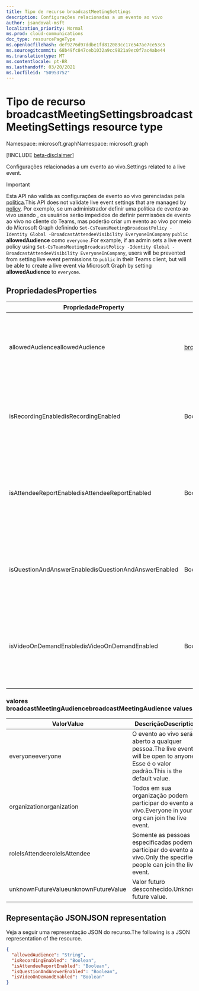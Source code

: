 ```yaml
---
title: Tipo de recurso broadcastMeetingSettings
description: Configurações relacionadas a um evento ao vivo
author: jsandoval-msft
localization_priority: Normal
ms.prod: cloud-communications
doc_type: resourcePageType
ms.openlocfilehash: def9276d97ddbe1fd812083cc17e547ae7ce53c5
ms.sourcegitcommit: 68b49fc847ceb1032a9cc9821a9ec0f7ac4abe44
ms.translationtype: MT
ms.contentlocale: pt-BR
ms.lasthandoff: 03/20/2021
ms.locfileid: "50953752"
---
```

# <a name="broadcastmeetingsettings-resource-type"></a><span data-ttu-id="f85aa-103">Tipo de recurso broadcastMeetingSettings</span><span class="sxs-lookup"><span data-stu-id="f85aa-103">broadcastMeetingSettings resource type</span></span>

<span data-ttu-id="f85aa-104">Namespace: microsoft.graph</span><span class="sxs-lookup"><span data-stu-id="f85aa-104">Namespace: microsoft.graph</span></span>

[!INCLUDE [beta-disclaimer](../../includes/beta-disclaimer.md)]

<span data-ttu-id="f85aa-105">Configurações relacionadas a um evento ao vivo.</span><span class="sxs-lookup"><span data-stu-id="f85aa-105">Settings related to a live event.</span></span>

> [!IMPORTANT]
> <span data-ttu-id="f85aa-106">Esta API não valida as configurações de evento ao vivo gerenciadas pela [política](/microsoftteams/teams-live-events/set-teams-live-events-policies-using-powershell).</span><span class="sxs-lookup"><span data-stu-id="f85aa-106">This API does not validate live event settings that are managed by [policy](/microsoftteams/teams-live-events/set-teams-live-events-policies-using-powershell).</span></span>
> <span data-ttu-id="f85aa-107">Por exemplo, se um administrador definir uma política de evento ao vivo usando , os usuários serão impedidos de definir permissões de evento ao vivo no cliente do Teams, mas poderão criar um evento ao vivo por meio do Microsoft Graph definindo `Set-CsTeamsMeetingBroadcastPolicy -Identity Global -BroadcastAttendeeVisibility EveryoneInCompany` `public` **allowedAudience** como `everyone` .</span><span class="sxs-lookup"><span data-stu-id="f85aa-107">For example, if an admin sets a live event policy using `Set-CsTeamsMeetingBroadcastPolicy -Identity Global -BroadcastAttendeeVisibility EveryoneInCompany`, users will be prevented from setting live event permissions to `public` in their Teams client, but will be able to create a live event via Microsoft Graph by setting **allowedAudience** to `everyone`.</span></span> 

## <a name="properties"></a><span data-ttu-id="f85aa-108">Propriedades</span><span class="sxs-lookup"><span data-stu-id="f85aa-108">Properties</span></span>

| <span data-ttu-id="f85aa-109">Propriedade</span><span class="sxs-lookup"><span data-stu-id="f85aa-109">Property</span></span>                   | <span data-ttu-id="f85aa-110">Tipo</span><span class="sxs-lookup"><span data-stu-id="f85aa-110">Type</span></span>                     | <span data-ttu-id="f85aa-111">Descrição</span><span class="sxs-lookup"><span data-stu-id="f85aa-111">Description</span></span>                                                                     |
| -------------------------- | ------------------------ | ------------------------------------------------------------------------------- |
| <span data-ttu-id="f85aa-112">allowedAudience</span><span class="sxs-lookup"><span data-stu-id="f85aa-112">allowedAudience</span></span>            | [<span data-ttu-id="f85aa-113">broadcastMeetingAudience</span><span class="sxs-lookup"><span data-stu-id="f85aa-113">broadcastMeetingAudience</span></span>](#broadcastmeetingaudience-values) | <span data-ttu-id="f85aa-114">Define quem pode participar do evento ao vivo.</span><span class="sxs-lookup"><span data-stu-id="f85aa-114">Defines who can join the live event.</span></span> <span data-ttu-id="f85aa-115">Os valores possíveis são listados na tabela a seguir.</span><span class="sxs-lookup"><span data-stu-id="f85aa-115">Possible values are listed in the following table.</span></span> |
| <span data-ttu-id="f85aa-116">isRecordingEnabled</span><span class="sxs-lookup"><span data-stu-id="f85aa-116">isRecordingEnabled</span></span>         | <span data-ttu-id="f85aa-117">Booliano</span><span class="sxs-lookup"><span data-stu-id="f85aa-117">Boolean</span></span>                  | <span data-ttu-id="f85aa-118">Indica se a gravação está habilitada para esse evento ao vivo.</span><span class="sxs-lookup"><span data-stu-id="f85aa-118">Indicates whether recording is enabled for this live event.</span></span> <span data-ttu-id="f85aa-119">O valor padrão é `false`.</span><span class="sxs-lookup"><span data-stu-id="f85aa-119">Default value is `false`.</span></span>          |
| <span data-ttu-id="f85aa-120">isAttendeeReportEnabled</span><span class="sxs-lookup"><span data-stu-id="f85aa-120">isAttendeeReportEnabled</span></span>    | <span data-ttu-id="f85aa-121">Booliano</span><span class="sxs-lookup"><span data-stu-id="f85aa-121">Boolean</span></span>                  | <span data-ttu-id="f85aa-122">Indica se o relatório do participante está habilitado para este evento ao vivo.</span><span class="sxs-lookup"><span data-stu-id="f85aa-122">Indicates whether attendee report is enabled for this live event.</span></span> <span data-ttu-id="f85aa-123">O valor padrão é `false`.</span><span class="sxs-lookup"><span data-stu-id="f85aa-123">Default value is `false`.</span></span>    |
| <span data-ttu-id="f85aa-124">isQuestionAndAnswerEnabled</span><span class="sxs-lookup"><span data-stu-id="f85aa-124">isQuestionAndAnswerEnabled</span></span> | <span data-ttu-id="f85aa-125">Booliano</span><span class="sxs-lookup"><span data-stu-id="f85aa-125">Boolean</span></span>                  | <span data-ttu-id="f85aa-126">Indica se O&A está habilitado para este evento ao vivo.</span><span class="sxs-lookup"><span data-stu-id="f85aa-126">Indicates whether Q&A is enabled for this live event.</span></span> <span data-ttu-id="f85aa-127">O valor padrão é `false`.</span><span class="sxs-lookup"><span data-stu-id="f85aa-127">Default value is `false`.</span></span>                |
| <span data-ttu-id="f85aa-128">isVideoOnDemandEnabled</span><span class="sxs-lookup"><span data-stu-id="f85aa-128">isVideoOnDemandEnabled</span></span>     | <span data-ttu-id="f85aa-129">Booliano</span><span class="sxs-lookup"><span data-stu-id="f85aa-129">Boolean</span></span>                  | <span data-ttu-id="f85aa-130">Indica se o vídeo sob demanda está habilitado para esse evento ao vivo.</span><span class="sxs-lookup"><span data-stu-id="f85aa-130">Indicates whether video on demand is enabled for this live event.</span></span> <span data-ttu-id="f85aa-131">O valor padrão é `false`.</span><span class="sxs-lookup"><span data-stu-id="f85aa-131">Default value is `false`.</span></span>    |

### <a name="broadcastmeetingaudience-values"></a><span data-ttu-id="f85aa-132">valores broadcastMeetingAudience</span><span class="sxs-lookup"><span data-stu-id="f85aa-132">broadcastMeetingAudience values</span></span>

| <span data-ttu-id="f85aa-133">Valor</span><span class="sxs-lookup"><span data-stu-id="f85aa-133">Value</span></span>              | <span data-ttu-id="f85aa-134">Descrição</span><span class="sxs-lookup"><span data-stu-id="f85aa-134">Description</span></span>                                                       |
| ------------------ | ----------------------------------------------------------------- |
| <span data-ttu-id="f85aa-135">everyone</span><span class="sxs-lookup"><span data-stu-id="f85aa-135">everyone</span></span>           | <span data-ttu-id="f85aa-136">O evento ao vivo será aberto a qualquer pessoa.</span><span class="sxs-lookup"><span data-stu-id="f85aa-136">The live event will be open to anyone.</span></span> <span data-ttu-id="f85aa-137">Esse é o valor padrão.</span><span class="sxs-lookup"><span data-stu-id="f85aa-137">This is the default value.</span></span> |
| <span data-ttu-id="f85aa-138">organization</span><span class="sxs-lookup"><span data-stu-id="f85aa-138">organization</span></span>       | <span data-ttu-id="f85aa-139">Todos em sua organização podem participar do evento ao vivo.</span><span class="sxs-lookup"><span data-stu-id="f85aa-139">Everyone in your org can join the live event.</span></span>                     |
| <span data-ttu-id="f85aa-140">roleIsAttendee</span><span class="sxs-lookup"><span data-stu-id="f85aa-140">roleIsAttendee</span></span>     | <span data-ttu-id="f85aa-141">Somente as pessoas especificadas podem participar do evento ao vivo.</span><span class="sxs-lookup"><span data-stu-id="f85aa-141">Only the specified people can join the live event.</span></span>                |
| <span data-ttu-id="f85aa-142">unknownFutureValue</span><span class="sxs-lookup"><span data-stu-id="f85aa-142">unknownFutureValue</span></span> | <span data-ttu-id="f85aa-143">Valor futuro desconhecido.</span><span class="sxs-lookup"><span data-stu-id="f85aa-143">Unknown future value.</span></span>                                             |

## <a name="json-representation"></a><span data-ttu-id="f85aa-144">Representação JSON</span><span class="sxs-lookup"><span data-stu-id="f85aa-144">JSON representation</span></span>

<span data-ttu-id="f85aa-145">Veja a seguir uma representação JSON do recurso.</span><span class="sxs-lookup"><span data-stu-id="f85aa-145">The following is a JSON representation of the resource.</span></span>

<!-- {
  "blockType": "resource",
  "optionalProperties": [],
  "@odata.type": "microsoft.graph.broadcastMeetingSettings"
}-->
```json
{
  "allowedAudience": "String",
  "isRecordingEnabled": "Boolean",
  "isAttendeeReportEnabled": "Boolean",
  "isQuestionAndAnswerEnabled": "Boolean",
  "isVideoOnDemandEnabled": "Boolean"
}
```

<!-- uuid: 8fcb5dbc-d5aa-4681-8e31-b001d5168d79
2015-10-25 14:57:30 UTC -->
<!--
{
  "type": "#page.annotation",
  "description": "broadcastSettings resource",
  "keywords": "",
  "section": "documentation",
  "tocPath": "",
  "suppressions": []
}
-->
